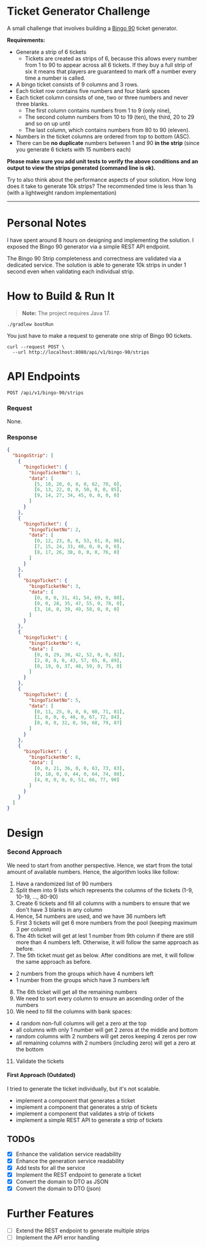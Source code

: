 # Ticket Generator Challenge

A small challenge that involves building a [Bingo 90](https://en.wikipedia.org/wiki/Bingo_(United_Kingdom)) ticket generator.

**Requirements:**

* Generate a strip of 6 tickets
  - Tickets are created as strips of 6, because this allows every number from 1 to 90 to appear across all 6 tickets. If they buy a full strip of six it means that players are guaranteed to mark off a number every time a number is called.
* A bingo ticket consists of 9 columns and 3 rows.
* Each ticket row contains five numbers and four blank spaces
* Each ticket column consists of one, two or three numbers and never three blanks.
  - The first column contains numbers from 1 to 9 (only nine),
  - The second column numbers from 10 to 19 (ten), the third, 20 to 29 and so on up until
  - The last column, which contains numbers from 80 to 90 (eleven).
* Numbers in the ticket columns are ordered from top to bottom (ASC).
* There can be **no duplicate** numbers between 1 and 90 **in the strip** (since you generate 6 tickets with 15 numbers each)

**Please make sure you add unit tests to verify the above conditions and an output to view the strips generated (command line is ok).**

Try to also think about the performance aspects of your solution. How long does it take to generate 10k strips? 
The recommended time is less than 1s (with a lightweight random implementation)

-----

# Personal Notes

I have spent around 8 hours on designing and implementing the solution. I exposed the Bingo 90 generator via a simple REST API endpoint.  

The Bingo 90 Strip completeness and correctness are validated via a dedicated service. The solution is able to generate 10k strips in under 1 second even when validating each individual strip.

# How to Build & Run It

> **Note:** The project requires Java 17.

```shell
./gradlew bootRun
```

You just have to make a request to generate one strip of Bingo 90 tickets.

```shell
curl --request POST \
  --url http://localhost:8080/api/v1/bingo-90/strips
```

# API Endpoints

```
POST /api/v1/bingo-90/strips
```
### Request

None.

### Response

```json
{
  "bingoStrip": [
    {
      "bingoTicket": {
        "bingoTicketNo": 1,
        "data": [
          [5, 10, 20, 0, 0, 0, 62, 70, 0],
          [6, 13, 22, 0, 0, 50, 0, 0, 85],
          [9, 14, 27, 34, 45, 0, 0, 0, 0]
        ]
      }
    },
    {
      "bingoTicket": {
        "bingoTicketNo": 2,
        "data": [
          [0, 12, 23, 0, 0, 53, 61, 0, 86],
          [7, 15, 24, 33, 40, 0, 0, 0, 0],
          [8, 17, 26, 38, 0, 0, 0, 76, 0]
        ]
      }
    },
    {
      "bingoTicket": {
        "bingoTicketNo": 3,
        "data": [
          [0, 0, 0, 31, 41, 54, 69, 0, 80],
          [0, 0, 28, 35, 47, 55, 0, 78, 0],
          [3, 16, 0, 39, 49, 58, 0, 0, 0]
        ]
      }
    },
    {
      "bingoTicket": {
        "bingoTicketNo": 4,
        "data": [
          [0, 0, 29, 30, 42, 52, 0, 0, 82],
          [2, 0, 0, 0, 43, 57, 65, 0, 89],
          [0, 19, 0, 37, 48, 59, 0, 75, 0]
        ]
      }
    },
    {
      "bingoTicket": {
        "bingoTicketNo": 5,
        "data": [
          [0, 11, 25, 0, 0, 0, 60, 71, 81],
          [1, 0, 0, 0, 46, 0, 67, 72, 84],
          [0, 0, 0, 32, 0, 56, 68, 79, 87]
        ]
      }
    },
    {
      "bingoTicket": {
        "bingoTicketNo": 6,
        "data": [
          [0, 0, 21, 36, 0, 0, 63, 73, 83],
          [0, 18, 0, 0, 44, 0, 64, 74, 88],
          [4, 0, 0, 0, 0, 51, 66, 77, 90]
        ]
      }
    }
  ]
}
```

# Design 

### Second Approach

We need to start from another perspective. Hence, we start from the total amount of available numbers. Hence, the algorithm looks like follow:

1. Have a randomized list of 90 numbers
2. Split them into 9 lists which represents the columns of the tickets (1-9, 10-19, ..., 80-90)
3. Create 6 tickets and fill all columns with a numbers to ensure that we don't have 3 blanks in any column
4. Hence, 54 numbers are used, and we have 36 numbers left
5. First 3 tickets will get 6 more numbers from the pool (keeping maximum 3 per column)
6. The 4th ticket will get at lest 1 number from 9th column if there are still more than 4 numbers left. Otherwise, it will follow the same approach as before.
7. The 5th ticket must get as below. After conditions are met, it will follow the same approach as before.
  - 2 numbers from the groups which have 4 numbers left
  - 1 number from the groups which have 3 numbers left
8. The 6th ticket will get all the remaining numbers
9. We need to sort every column to ensure an ascending order of the numbers
10. We need to fill the columns with bank spaces:
  - 4 random non-full columns will get a zero at the top
  - all columns with only 1 number will get 2 zeros at the middle and bottom
  - random columns with 2 numbers will get zeros keeping 4 zeros per row
  - all remaining columns with 2 numbers (including zero) will get a zero at the bottom
11. Validate the tickets

#### First Approach (Outdated)

I tried to generate the ticket individually, but it's not scalable. 

- implement a component that generates a ticket
- implement a component that generates a strip of tickets
- implement a component that validates a strip of tickets
- implement a simple REST API to generate a strip of tickets

## TODOs

- [x] Enhance the validation service readability
- [x] Enhance the generation service readability
- [x] Add tests for all the service
- [x] Implement the REST endpoint to generate a ticket
- [x] Convert the domain to DTO as JSON
- [x] Convert the domain to DTO (json)

# Further Features

- [ ] Extend the REST endpoint to generate multiple strips
- [ ] Implement the API error handling
